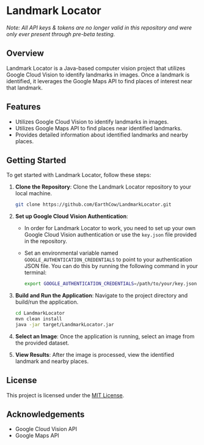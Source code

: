 # Landmark Locator
*Note: All API keys & tokens are no longer valid in this repository and were only ever present through pre-beta testing.*
## Overview
Landmark Locator is a Java-based computer vision project that utilizes Google Cloud Vision to identify landmarks in images. Once a landmark is identified, it leverages the Google Maps API to find places of interest near that landmark.

## Features
- Utilizes Google Cloud Vision to identify landmarks in images.
- Utilizes Google Maps API to find places near identified landmarks.
- Provides detailed information about identified landmarks and nearby places.

## Getting Started
To get started with Landmark Locator, follow these steps:

1. **Clone the Repository**: Clone the Landmark Locator repository to your local machine.

   ```bash
   git clone https://github.com/EarthCow/LandmarkLocator.git
   ```

2. **Set up Google Cloud Vision Authentication**:
   - In order for Landmark Locator to work, you need to set up your own Google Cloud Vision authentication or use the `key.json` file provided in the repository.
   - Set an environmental variable named `GOOGLE_AUTHENTICATION_CREDENTIALS` to point to your authentication JSON file. You can do this by running the following command in your terminal:

     ```bash
     export GOOGLE_AUTHENTICATION_CREDENTIALS=/path/to/your/key.json
     ```

3. **Build and Run the Application**: Navigate to the project directory and build/run the application.

   ```bash
   cd LandmarkLocator
   mvn clean install
   java -jar target/LandmarkLocator.jar
   ```

4. **Select an Image**: Once the application is running, select an image from the provided dataset.

5. **View Results**: After the image is processed, view the identified landmark and nearby places.

## License
This project is licensed under the [MIT License](LICENSE).

## Acknowledgements
- Google Cloud Vision API
- Google Maps API
